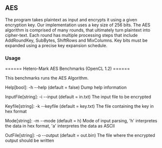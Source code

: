 ## AES

The program takes plaintext as input and encrypts it using a given
encryption key. Our implementation uses a key size of 256 bits. The
AES algorithm is comprised of many rounds, that ultimately turn
plaintext into cipher-text. Each round has multiple processing steps
that include AddRoundKey, SubBytes, ShiftRows and MixColumns. Key bits
 must be expanded using a precise key expansion schedule.

### Usage

====== Hetero-Mark AES Benchmarks (OpenCL 1.2) ======

This benchmarks runs the AES Algorithm.

Help[bool]: -h --help (default = false)
  Dump help information

InputFile[string]: -i --input (default = in.txt)
  The input file to be encrypted

Keyfile[string]: -k --keyfile (default = key.txt)
  The file containing the key in hex format

Mode[string]: -m --mode (default = h)
  Mode of input parsing, 'h' interpretes the data in hex format, 'a' interpretes the data as ASCII

OutFile[string]: -o --output (default = out.bin)
  The file where the encrypted output should be written
